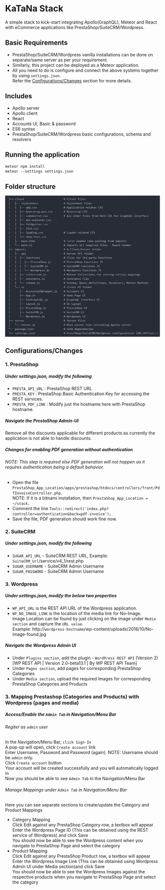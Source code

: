 # KaTaNa Stack

A simple stack to kick-start integrating Apollo(GraphQL), Meteor and React with eCommerce applications like PrestaShop/SuiteCRM/Wordpress.

## Basic Requirements
- PrestaShop/SuiteCRM/Wordpress vanilla installations can be done on separate/same server as per your requirement.
- Similarly, this project can be deployed as a Meteor application.
- All you need to do is configure and connect the above systems together by using `settings.json`.  
Refer the [Configurations/Changes](#configurationschanges) section for more details.

## Includes
- Apollo server
- Apollo client
- React
- Accounts UI, Basic & password
- ES6 syntax
- PrestaShop/SuiteCRM/Wordpress basic configurations, schema and resolvers


## Running the application

```
meteor npm install
meteor --settings settings.json
```

## Folder structure

![KaTaNa App](screenshots/folder-structure.PNG)

## Configurations/Changes
### 1. PrestaShop
##### Under settings.json, modify the following
* `PRESTA_API_URL` : PrestaShop REST URL
* `PRESTA_KEY` : PrestaShop Basic Authentication Key for accessing the REST services.
* `PRESTA_PDF_LINK` : Modify just the hostname here with PrestaShop hostname.

##### Navigate the PrestaShop Admin-UI
Remove all the discounts applicable for different products as currently the application is not able to handle discounts.

##### Changes for enabling PDF generation without authentication  
###### NOTE: This step is required else PDF generation will not happen as it requires authentication being a default behavior.
- Open the file `PrestaShop_App_Location/apps/prestashop/htdocs/controllers/front/PdfInvoiceController.php`.  
NOTE: If it is a bitnami installation, then `PrestaShop_App_Location = ~/stack`.
- Comment the line `Tools::redirect('index.php?controller=authentication&back=pdf-invoice');`
- Save the file, PDF generation should work fine now.

### 2. SuiteCRM
##### Under settings.json, modify the following
* `SUGAR_API_URL` - SuiteCRM REST URL, Example: `SuiteCRM_Url`/service/v4_1/rest.php
* `SUGAR_USERNAME` - SuiteCRM Admin Username
* `SUGAR_PASSWORD` - SuiteCRM Admin Username

### 3. Wordpress
##### Under settings.json, modify the below two properties
* `WP_API_URL` is the REST API URL of the Wordpress application.
* `WP_NO_IMAGE_LINK` is the location of the media link for No-Image.  
Image Location can be found by just clicking on the image under `Media section` and capture the `URL value`.  
Example: http://`wordpress-hostname`/wp-content/uploads/2016/10/No-image-found.jpg

##### Navigate the Wordpress Admin UI
- Under `Plugins section`, add the plugin - `WordPress REST API` (Version 2) [WP REST API | Version 2.0-beta13.1 | By WP REST API Team]
- Under `Pages section`, add pages for corresponding PrestaShop Categories
- Under `Media section`, upload the required Images for corresponding PrestaShop Categories and Products

### 3. Mapping Prestashop (Categories and Products) with Wordpress (pages and media)
##### Access/Enable the `Admin Tab` in Navigation/Menu Bar
###### Regiter as `admin` user
In the Navigation/Menu Bar, `click Sign-In`  
A pop-up will open, click `Create account` link  
Enter Username, Password and Password (again). NOTE: Username should be `admin` only.  
Click `Create account` button  
Your account will be created successfully and you will automatically logged in  
Now you should be able to see `Admin Tab` in the Navigation/Menu Bar
###### Manage Mappings under `Admin Tab` in Navigation/Menu Bar
Here you can see separate sections to create/update the Category and Product Mappings  
- Category Mapping  
Click Edit against any PrestaShop Category row, a textbox will appear  
Enter the Wordpress Page ID (This can be obtained using the REST service of Wordpress) and click Save  
You should now be able to see the Wordpress content when you navigate to PrestaShop Page and select the category
- Product Mapping  
Click Edit against any PrestaShop Product row, a textbox will appear  
Enter the Wordpress Image Link (This can be obtained using Wordpress Admin UI under Media section)and click Save  
You should now be able to see the Wordpress Images against the respective products when you navigate to PrestaShop Page and select the category
